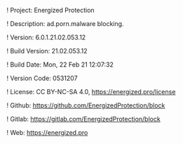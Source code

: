 ! Project: Energized Protection

! Description: ad.porn.malware blocking.

! Version: 6.0.1.21.02.053.12

! Build Version: 21.02.053.12

! Build Date: Mon, 22 Feb 21 12:07:32

! Version Code: 0531207

! License: CC BY-NC-SA 4.0, https://energized.pro/license

! Github: https://github.com/EnergizedProtection/block

! Gitlab: https://gitlab.com/EnergizedProtection/block


! Web: https://energized.pro
